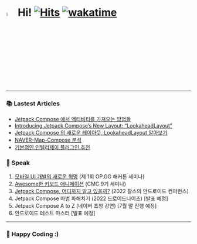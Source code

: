 # <img src="https://user-images.githubusercontent.com/1303154/88677602-1635ba80-d120-11ea-84d8-d263ba5fc3c0.gif" width="5%" alt="hi"> Hi! [![Hits](https://hits.seeyoufarm.com/api/count/incr/badge.svg?url=https%3A%2F%2Fgithub.com%2Fjisungbin%2Fjisungbin&count_bg=%2396D667&title_bg=%23555555&icon=ghostery.svg&icon_color=%23FFFFFF&title=see+my+profile&edge_flat=false)](https://github.com/jisungbin/fashion-guide) [![wakatime](https://wakatime.com/badge/user/2da851dd-14d7-47dd-821a-7d902e52c1c2.svg)](https://github.com/jisungbin/univ)

-----

### 📚 Lastest Articles

<!-- BLOG-POST-LIST:START -->
- [Jetpack Compose 에서 액티비티를 가져오는 방법들](https://sungbin.land/jetpack-compose-%EC%97%90%EC%84%9C-%EC%95%A1%ED%8B%B0%EB%B9%84%ED%8B%B0%EB%A5%BC-%EA%B0%80%EC%A0%B8%EC%98%A4%EB%8A%94-%EC%B5%9C%EC%84%A0%EC%9D%98-%EB%B0%A9%EB%B2%95%EB%93%A4-a806f746713b?source=rss-32f8b2abeab9------2)
- [Introducing Jetpack Compose’s New Layout: “LookaheadLayout”](https://betterprogramming.pub/introducing-jetpack-composes-new-layout-lookaheadlayout-eb30406f715?source=rss-32f8b2abeab9------2)
- [Jetpack Compose 의 새로운 레이아웃, LookaheadLayout 알아보기](https://sungbin.land/jetpack-compose-%EC%9D%98-%EC%83%88%EB%A1%9C%EC%9A%B4-%EB%A0%88%EC%9D%B4%EC%95%84%EC%9B%83-lookaheadlayout-%EC%95%8C%EC%95%84%EB%B3%B4%EA%B8%B0-d4a98aac588e?source=rss-32f8b2abeab9------2)
- [NAVER-Map-Compose 분석](https://sungbin.land/naver-map-compose-%EB%B6%84%EC%84%9D-c4a6709149a7?source=rss-32f8b2abeab9------2)
- [기본적인 인텔리제이 플러그인 추천](https://jisungbin.medium.com/%EA%B8%B0%EB%B3%B8%EC%A0%81%EC%9D%B8-%EC%95%88%EB%93%9C%EB%A1%9C%EC%9D%B4%EB%93%9C-%EC%8A%A4%ED%8A%9C%EB%94%94%EC%98%A4-%ED%94%8C%EB%9F%AC%EA%B7%B8%EC%9D%B8-%EC%B6%94%EC%B2%9C-6768106af121?source=rss-32f8b2abeab9------2)
<!-- BLOG-POST-LIST:END -->



### 🎤 Speak

1. [모바일 UI 개발의 새로운 혁명](https://sungbin.land/%EB%AA%A8%EB%B0%94%EC%9D%BC-ui-%EA%B0%9C%EB%B0%9C%EC%9D%98-%EC%83%88%EB%A1%9C%EC%9A%B4-%ED%98%81%EB%AA%85-739c76a501b1) (제 1회 OP.GG 해커톤 세미나)
2. [Awesome한 키보드 애니메이션](https://sungbin.land/%EC%95%88%EB%93%9C%EB%A1%9C%EC%9D%B4%EB%93%9C-windowinsets%EB%A1%9C-%ED%82%A4%EB%B3%B4%EB%93%9C-%EC%95%A0%EB%8B%88%EB%A9%94%EC%9D%B4%EC%85%98-%EA%B5%AC%ED%98%84%ED%95%98%EA%B8%B0-1-b6452ed44bc8) (CMC 9기 세미나)
3. [Jetpack Compose, 어디까지 알고 있을까?](https://sungbin.land/jetpack-compose-%E1%84%8B%E1%85%A5%E1%84%83%E1%85%B5%E1%84%81%E1%85%A1%E1%84%8C%E1%85%B5-%E1%84%8B%E1%85%A1%E1%86%AF%E1%84%80%E1%85%A9-%E1%84%8B%E1%85%B5%E1%86%BB%E1%84%8B%E1%85%B3%E1%86%AF%E1%84%81%E1%85%A1-%EB%AF%B8%EA%B3%B5%EA%B0%9C-%EC%8A%AC%EB%9D%BC%EC%9D%B4%EB%93%9C-%EC%B6%94%EA%B0%80-%EB%B0%8F-%EC%95%BD%EA%B0%84%EC%9D%98-%ED%9B%84%EA%B8%B0-ff35cd43e4c3) (2022 찰스의 안드로이드 컨퍼런스)
4. Jetpack Compose 마법 파해치기 (2022 드로이드나이츠) [발표 예정]
5. Jetpack Compose A to Z (네이버 초청 강연) [7월 말 진행 예정]
6. 안드로이드 테스트 마스터 [발표 예정]



-----

### 🤗 Happy Coding :)
